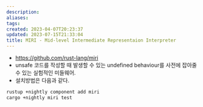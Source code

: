 ```yaml
---
description:
aliases: 
tags: 
created: 2023-04-07T20:23:37
updated: 2023-07-15T21:33:04
title: MIRI - Mid-level Intermediate Representaion Interpreter
---
```

- https://github.com/rust-lang/miri
- unsafe 코드를 작성할 때 발생할 수 있는 undefined behaviour를 사전에 잡아줄 수 있는 실험적인 미들웨어.
- 설치방법은 다음과 같다.

```bash
rustup +nightly component add miri
cargo +nightly miri test
```
